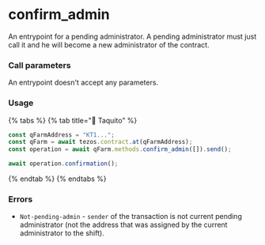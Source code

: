 # confirm\_admin

An entrypoint for a pending administrator. A pending administrator must just call it and he will become a new administrator of the contract.

### Call parameters

An entrypoint doesn't accept any parameters.

### Usage

{% tabs %}
{% tab title="🌮 Taquito" %}
```javascript
const qFarmAddress = "KT1...";
const qFarm = await tezos.contract.at(qFarmAddress);
const operation = await qFarm.methods.confirm_admin([]).send();

await operation.confirmation();
```
{% endtab %}
{% endtabs %}

### Errors

* `Not-pending-admin` - `sender` of the transaction is not current pending administrator (not the address that was assigned by the current administrator to the shift).
